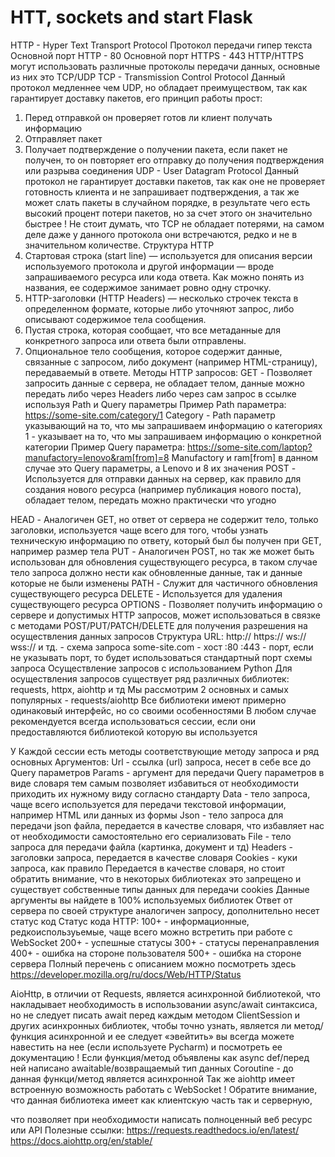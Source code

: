 # HTT, sockets and start Flask

HTTP - Hyper Text Transport Protocol
Протокол передачи гипер текста
Основной порт HTTP - 80
Основной порт HTTPS - 443
HTTP/HTTPS могут использовать различные протоколы передачи данных, основные из них
это TCP/UDP
TCP - Transmission Control Protocol
Данный протокол медленнее чем UDP, но обладает преимуществом, так как гарантирует
доставку пакетов, его принцип работы прост:
1. Перед отправкой он проверяет готов ли клиент получать информацию
2. Отправляет пакет
3. Получает подтверждение о получении пакета, если пакет не получен, то он повторяет
его отправку до получения подтверждения или разрыва соединения
UDP - User Datagram Protocol
Данный протокол не гарантирует доставки пакетов, так как оне не проверяет готовность
клиента и не запрашивает подтверждения, а так же может слать пакеты в случайном
порядке, в результате чего есть высокий процент потери пакетов, но за счет этого он
значительно быстрее
! Не стоит думать, что TCP не обладает потерями, на самом деле даже у данного протокола
они встречаются, редко и не в значительном количестве.
Структура HTTP
1. Стартовая строка (start line) — используется для описания версии используемого
протокола и другой информации — вроде запрашиваемого ресурса или кода ответа.
Как можно понять из названия, ее содержимое занимает ровно одну строчку.
2. HTTP-заголовки (HTTP Headers) — несколько строчек текста в определенном
формате, которые либо уточняют запрос, либо описывают содержимое тела
сообщения.
3. Пустая строка, которая сообщает, что все метаданные для конкретного запроса или
ответа были отправлены.
4. Опциональное тело сообщения, которое содержит данные, связанные с запросом, либо
документ (например HTML-страницу), передаваемый в ответе.
Методы HTTP запросов:
GET - Позволяет запросить данные с сервера, не обладает телом, данные можно передать либо
через Headers либо через сам запрос в ссылке используя Path и Query параметры
Пример Path параметра:
https://some-site.com/category/1
Category - Path параметр указывающий на то, что мы запрашиваем информацию о категориях
1 - указывает на то, что мы запрашиваем информацию о конкретной категории
Пример Query параметра:
https://some-site.com/laptop?manufactory=lenovo&ram[from]=8
Manufactory и ram[from] в данном случае это Query параметры, а Lenovo и 8 их значения
POST - Используется для отправки данных на сервер, как правило для создания нового
ресурса (например публикация нового поста), обладает телом, передать можно
практически что угодно

HEAD - Аналогичен GET, но ответ от сервера не содержит тело, только заголовки,
используется чаще всего для того, чтобы узнать техническую информацию по ответу,
который был бы получен при GET, например размер тела
PUT - Аналогичен POST, но так же может быть использован для обновления существующего
ресурса, в таком случае тело запроса должно нести как обновленные данные, так и
данные которые не были изменены
PATH - Служит для частичного обновления существующего ресурса
DELETE - Используется для удаления существующего ресурса
OPTIONS - Позволяет получить информацию о сервере и допустимых HTTP запросов, может
использоваться в связке с методами POST/PUT/PATCH/DELETE для получения
разрешения на осуществления данных запросов
Структура URL:
http:// https:// ws:// wss:// и тд. - схема запроса
some-site.com - хост
:80 :443 - порт, если не указывать порт, то будет использоваться стандартный порт схемы
запроса
Осуществление запросов с использованием Python
Для осуществления запросов существует ряд различных библиотек: requests, httpx, aiohttp и тд
Мы рассмотрим 2 основных и самых популярных - requests/aiohttp
Все библиотеки имеют примерно одинаковый интерфейс, но со своими особенностями
В любом случае рекомендуется всегда использоваться сессии, если они предоставляются
библиотекой которую вы используется

У Каждой сессии есть методы соответствующие методу запроса и ряд основных
Аргументов:
Url - ссылка (url) запроса, несет в себе все до Query параметров
Params - аргумент для передачи Query параметров в виде словаря тем самым позволяет
избавиться от необходимости приходить их нужному виду согласно стандарту
Data - тело запроса, чаще всего используется для передачи текстовой информации, например
HTML или данных из формы
Json - тело запроса для передачи json файла, передается в качестве словаря, что избавляет нас
от необходимости самостоятельно его сериализовать
File - тело запроса для передачи файла (картинка, документ и тд)
Headers - заголовки запроса, передается в качестве словаря
Cookies - куки запроса, как правило Передается в качестве словаря, но стоит обратить
внимание, что в некоторых библиотеках это запрещено и существует собственные
типы данных для передачи cookies
Данные аргументы вы найдете в 100% используемых библиотек
Ответ от сервера по своей структуре аналогичен запросу, дополнительно несет статус код
Статус кода HTTP:
100+ - информационные, редкоиспользуьемые, чаще всего можно встретить при работе с
WebSocket
200+ - успешные статусы
300+ - статусы перенаправления
400+ - ошибка на стороне пользователя
500+ - ошибка на стороне сервера
Полный перечень с описанием можно посмотреть здесь
https://developer.mozilla.org/ru/docs/Web/HTTP/Status

AioHttp, в отличии от Requests, является асинхронной библиотекой, что накладывает
необходимость в использовании async/await синтаксиса, но не следует писать await
перед каждым методом ClientSession и других асинхронных библиотек, чтобы точно
узнать, является ли метод/функция асинхронной и ее следует «эвейтить» вы всегда
можете навестить на нее (если используете Pycharm) и посмотреть ее документацию
! Если функция/метод объявлены как async def/перед ней написано awaitable/возвращаемый
тип данных Сoroutine - до данная функци/метод является асинхронной
Так же aiohttp имеет встроенную возможность работать с WebSocket
! Обратите внимание, что данная библиотека имеет как клиентскую часть так и серверную,

что позволяет при необходимости написать полноценный веб ресурс или API
Полезные ссылки:
https://requests.readthedocs.io/en/latest/
https://docs.aiohttp.org/en/stable/
